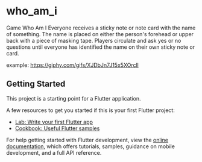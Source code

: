 # who_am_i
Game Who Am I
Everyone receives a sticky note or note card with the name of something. The name is placed on either the person's forehead or upper back with a piece of masking tape. Players circulate and ask yes or no questions until everyone has identified the name on their own sticky note or card.

example:
https://giphy.com/gifs/XJDbJn7J15x5XOrcll



## Getting Started

This project is a starting point for a Flutter application.

A few resources to get you started if this is your first Flutter project:

- [Lab: Write your first Flutter app](https://docs.flutter.dev/get-started/codelab)
- [Cookbook: Useful Flutter samples](https://docs.flutter.dev/cookbook)

For help getting started with Flutter development, view the
[online documentation](https://docs.flutter.dev/), which offers tutorials,
samples, guidance on mobile development, and a full API reference.
